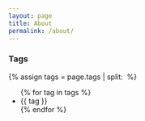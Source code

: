 ```yaml
---
layout: page
title: About
permalink: /about/
---
```


### Tags

{% assign tags = page.tags | split:&nbsp; %}
<ul>
    {% for tag in tags %}
    <li>{{ tag }}</li>
    {% endfor %}
</ul>
